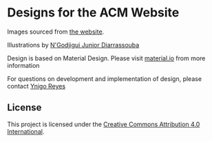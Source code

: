 # Designs for the ACM Website

Images sourced from [the website](https://acmttu.org/).

Illustrations by [N'Godjigui Junior Diarrassouba](https://github.com/madewithsmiles)

Design is based on Material Design. Please visit [material.io](https://material.io/) from more information

For questions on development and implementation of design, please contact [Ynigo Reyes](mailto:acmtexastech@gmail.com)

## License
This project is licensed under the [Creative Commons Attribution 4.0 International](https://creativecommons.org/licenses/by/4.0/).
